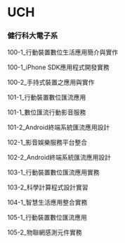 # UCH
### 健行科大電子系

100-1_行動裝置數位生活應用簡介與實作

100-1_iPhone SDK應用程式開發實務

100-2_手持式裝置之應用與實作

101-1_行動裝置數位匯流應用

101-1_數位匯流行動影音服務

101-2_Android終端系統匯流應用設計

102-1_影音娛樂服務平台整合

102-2_Android終端系統匯流應用設計

103-1_行動裝置數位匯流應用實務

103-2_科學計算程式設計實習

104-1_智慧生活應用整合實務

105-1_行動裝置數位匯流應用

105-2_物聯網感測元件實務
